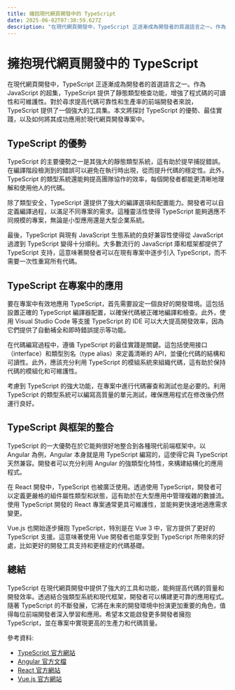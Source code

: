 ```yaml
---
title: 擁抱現代網頁開發中的 TypeScript
date: 2025-06-02T07:38:59.627Z
description: "在現代網頁開發中，TypeScript 正逐漸成為開發者的首選語言之一。作為 JavaScript 的超集，TypeScript 提供了靜態類型檢查功能，增強了程式碼的可讀性和可維護性。對於尋求提高代碼可靠性和生產率的前端開發者來說，TypeScript 提供了一個強大的工具集。本文將探討 TypeScript 的優勢、最佳實踐，以及如何將其成功應用於現代網頁開發專案中。"
---
```


# 擁抱現代網頁開發中的 TypeScript

在現代網頁開發中，TypeScript 正逐漸成為開發者的首選語言之一。作為 JavaScript 的超集，TypeScript 提供了靜態類型檢查功能，增強了程式碼的可讀性和可維護性。對於尋求提高代碼可靠性和生產率的前端開發者來說，TypeScript 提供了一個強大的工具集。本文將探討 TypeScript 的優勢、最佳實踐，以及如何將其成功應用於現代網頁開發專案中。

## TypeScript 的優勢

TypeScript 的主要優勢之一是其強大的靜態類型系統，這有助於提早捕捉錯誤。在編譯階段檢測到的錯誤可以避免在執行時出現，從而提升代碼的穩定性。此外，TypeScript 的類型系統還能夠提高團隊協作的效率，每個開發者都能更清晰地理解和使用他人的代碼。

除了類型安全，TypeScript 還提供了強大的編譯選項和配置能力。開發者可以自定義編譯過程，以滿足不同專案的需求。這種靈活性使得 TypeScript 能夠適應不同規模的專案，無論是小型應用還是大型企業系統。

最後，TypeScript 與現有 JavaScript 生態系統的良好兼容性使得從 JavaScript 過渡到 TypeScript 變得十分順利。大多數流行的 JavaScript 庫和框架都提供了 TypeScript 支持，這意味著開發者可以在現有專案中逐步引入 TypeScript，而不需要一次性重寫所有代碼。

## TypeScript 在專案中的應用

要在專案中有效地應用 TypeScript，首先需要設定一個良好的開發環境。這包括設置正確的 TypeScript 編譯器配置，以確保代碼被正確地編譯和檢查。此外，使用 Visual Studio Code 等支援 TypeScript 的 IDE 可以大大提高開發效率，因為它們提供了自動補全和即時錯誤提示等功能。

在代碼編寫過程中，遵循 TypeScript 的最佳實踐是關鍵。這包括使用接口（interface）和類型別名（type alias）來定義清晰的 API，並優化代碼的結構和可讀性。此外，應該充分利用 TypeScript 的模組系統來組織代碼，這有助於保持代碼的模組化和可維護性。

考慮到 TypeScript 的強大功能，在專案中進行代碼審查和測試也是必要的。利用 TypeScript 的類型系統可以編寫高質量的單元測試，確保應用程式在修改後仍然運行良好。

## TypeScript 與框架的整合

TypeScript 的一大優勢在於它能夠很好地整合到各種現代前端框架中。以 Angular 為例，Angular 本身就是用 TypeScript 編寫的，這使得它與 TypeScript 天然兼容。開發者可以充分利用 Angular 的強類型化特性，來構建結構化的應用程式。

在 React 開發中，TypeScript 也被廣泛使用。透過使用 TypeScript，開發者可以定義更嚴格的組件屬性類型和狀態，這有助於在大型應用中管理複雜的數據流。使用 TypeScript 開發的 React 專案通常更具可維護性，並能夠更快速地適應需求變更。

Vue.js 也開始逐步擁抱 TypeScript，特別是在 Vue 3 中，官方提供了更好的 TypeScript 支援。這意味著使用 Vue 開發者也能享受到 TypeScript 所帶來的好處，比如更好的開發工具支持和更穩定的代碼基礎。

## 總結

TypeScript 在現代網頁開發中提供了強大的工具和功能，能夠提高代碼的質量和開發效率。透過結合強類型系統和現代框架，開發者可以構建更可靠的應用程式。隨著 TypeScript 的不斷發展，它將在未來的開發環境中扮演更加重要的角色，值得每位前端開發者深入學習和應用。希望本文能啟發更多開發者擁抱 TypeScript，並在專案中實現更高的生產力和代碼質量。

參考資料:
- [TypeScript 官方網站](https://www.typescriptlang.org/)
- [Angular 官方文檔](https://angular.io/docs)
- [React 官方網站](https://reactjs.org/)
- [Vue.js 官方網站](https://vuejs.org/)